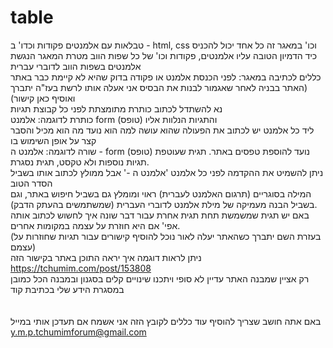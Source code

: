 # table
טבלאות עם אלמנטים פקודות וכדו' ב - html, css וכו'
במאגר זה כל אחד יכול להכניס כיד הדמיון הטובה עליו אלמנטים, פקודות וכו' של כל שפות הווב
מטרת המאגר הנגשת אלמנטים בשפות הווב לדוברי עברית
<br>
כללים לכתיבה במאגר: 
לפני הכנסת אלמנט או פקודה בדוק שהיא לא קיימת כבר באתר (האתר בבניה לאחר שאגמור לבנות את הבסיס אני אעלה אותו לרשת בעז"ה יתברך ואוסיף כאן קישור)<br>
נא להשתדל לכתוב כותרת מתומצתת לפני כל קבוצת תגיות<br>
כותרת לדוגמה: אלמנט form (טופס) והתגיות הנלוות אליו<br>
ליד כל אלמנט יש לכתוב את הפעולה שהוא עושה למה הוא נועד מה הוא מכיל והסבר קצר על אופן השימוש בו<br>
שורה לדוגמה: אלמנט ה - form (טופס) נועד להוספת טפסים באתר. תגית שעוטפת תגיות נוספות ולא טקסט, תגית נסגרת.<br>
ניתן להשמיט את ההקדמה לפני כל אלמנט 'אלמנט ה -' אבל ממולץ לכתוב אותו בשביל הסדר הטוב<br>
המילה בסוגריים (תרגום האלמנט לעברית) ראוי ומומלץ גם בשביל חיפוש באתר, וגם בשביל הבנה מעמיקה של מילת אלמנט לדוברי העברית (שמשתמשים בהעתק הדבק).<br>
באם יש תגית שמשמשת תחת תגית אחרת עבור דבר שונה איך לחשוש לכתוב אותה אפי' אם היא חוזרת על עצמה במקומות אחרים.<br>
(בעזרת השם יתברך כשהאתר יעלה לאור נוכל להוסיף קישורים עבור תגיות שחוזרות על עצמם)<br>
ניתן לראות דוגמה איך יראה התוכן באתר בקישור הזה https://tchumim.com/post/153808<br>
רק אציין שמבנה האתר עדיין לא סופי ויתכנו שינויים קלים בסגנון ובמבנה הכל כמובן במסגרת הידע שלי בכתיבת קוד<br>
<br>
<br>
באם אתה חושב שצריך להוסיף עוד כללים לקובץ הזה אני אשמח אם תעדכן אותי במייל y.m.p.tchumimforum@gmail.com
